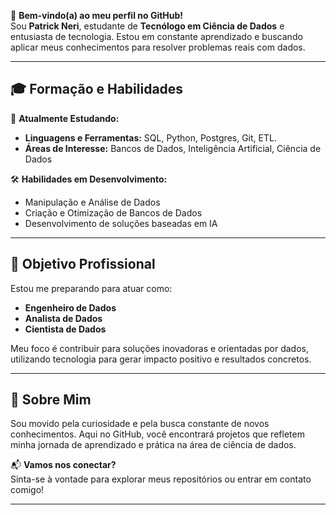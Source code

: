 👋 **Bem-vindo(a) ao meu perfil no GitHub!**  
Sou **Patrick Neri**, estudante de **Tecnólogo em Ciência de Dados** e entusiasta de tecnologia. Estou em constante aprendizado e buscando aplicar meus conhecimentos para resolver problemas reais com dados.

---

## 🎓 Formação e Habilidades  
📌 **Atualmente Estudando:**  
- **Linguagens e Ferramentas:** SQL, Python, Postgres, Git, ETL. 
- **Áreas de Interesse:** Bancos de Dados, Inteligência Artificial, Ciência de Dados  

🛠 **Habilidades em Desenvolvimento:**  
- Manipulação e Análise de Dados  
- Criação e Otimização de Bancos de Dados  
- Desenvolvimento de soluções baseadas em IA

---

## 🎯 Objetivo Profissional  
Estou me preparando para atuar como:  
- **Engenheiro de Dados**  
- **Analista de Dados**  
- **Cientista de Dados**  

Meu foco é contribuir para soluções inovadoras e orientadas por dados, utilizando tecnologia para gerar impacto positivo e resultados concretos.

---

## 🌱 Sobre Mim  
Sou movido pela curiosidade e pela busca constante de novos conhecimentos. Aqui no GitHub, você encontrará projetos que refletem minha jornada de aprendizado e prática na área de ciência de dados.

📬 **Vamos nos conectar?**  
Sinta-se à vontade para explorar meus repositórios ou entrar em contato comigo!

---

